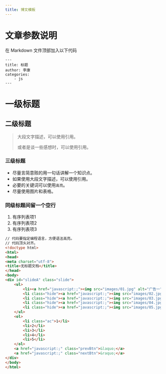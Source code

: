 ```yaml
---
title: 博文模板
---
```


# 文章参数说明

在 Markdown 文件顶部加入以下代码

```
---
title: 标题
author: 李康
categories:
    - js
---
```


# 一级标题

## 二级标题

>大段文字描述，可以使用引用。
>
>或者是谈一些感想时，可以使用引用。

### 三级标题

* 尽量言简意赅的用一句话讲解一个知识点。
* 如果使用大段文字描述，可以使用引用。
* 必要的关键词可以使用`高亮`。
* 尽量使用图片和表格。



### 同级标题间留一个空行

1. 有序列表项1
2. 有序列表项2
3. 有序列表项3

```html
// 代码要指定编程语言，方便语法高亮。
// 代码顶头对齐。
<!doctype html>
<html>
<head>
<meta charset="utf-8">
<title>无标题文档</title>
</head>
<body>
<div id="slideA" class="slide">
    <ul>
        <li><a href="javascript:;"><img src="images/01.jpg" alt="广告一" /></a></li>
        <li class="hide"><a href="javascript:;"><img src="images/02.jpg" alt="广告二" /></a></li>
        <li class="hide"><a href="javascript:;"><img src="images/03.jpg" alt="广告三" /></a></li>
        <li class="hide"><a href="javascript:;"><img src="images/04.jpg" alt="广告四" /></a></li>
        <li class="hide"><a href="javascript:;"><img src="images/05.jpg" alt="广告五" /></a></li>
    </ul>
    <ol>
        <li class="ac">1</li>
        <li>2</li>
        <li>3</li>
        <li>4</li>
        <li>5</li>
    </ol>
    <a href="javascript:;" class="prevBtn">&laquo;</a>
    <a href="javascript:;" class="nextBtn">&raquo;</a>
</div>
</body>
</html>

```




